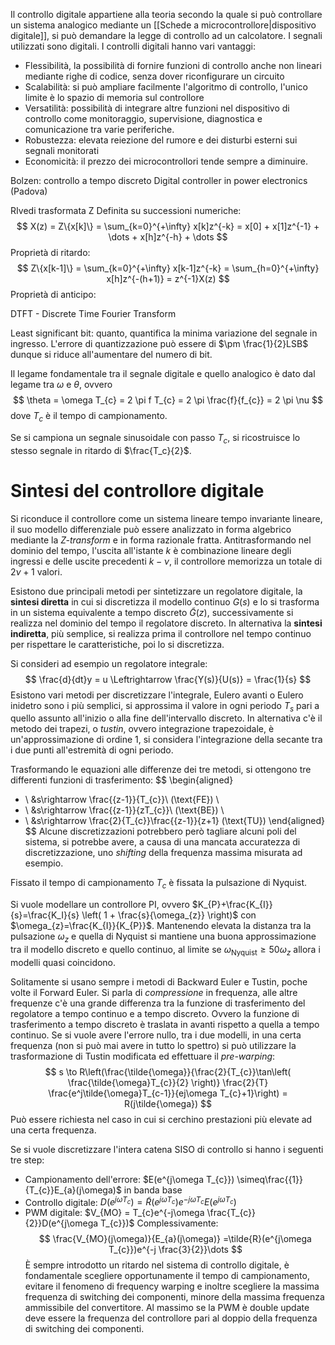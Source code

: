 Il controllo digitale appartiene alla teoria secondo la quale si può controllare un sistema analogico mediante un [[Schede a microcontrollore|dispositivo digitale]], si può demandare la legge di controllo ad un calcolatore.
I segnali utilizzati sono digitali.
I controlli digitali hanno vari vantaggi:
- Flessibilità, la possibilità di fornire funzioni di controllo anche non lineari mediante righe di codice, senza dover riconfigurare un circuito
- Scalabilità: si può ampliare facilmente l'algoritmo di controllo, l'unico limite è lo spazio di memoria sul controllore
- Versatilità: possibilità di integrare altre funzioni nel dispositivo di controllo come monitoraggio, supervisione, diagnostica e comunicazione tra varie periferiche.
- Robustezza: elevata reiezione del rumore e dei disturbi esterni sui segnali monitorati
- Economicità: il prezzo dei microcontrollori tende sempre a diminuire.

Bolzen: controllo a tempo discreto
Digital controller in power electronics (Padova)

RIvedi trasformata Z
Definita su successioni numeriche:
$$
X(z) = Z\{x[k]\} = \sum_{k=0}^{+\infty} x[k]z^{-k} = x[0] + x[1]z^{-1} + \dots + x[h]z^{-h} + \dots
$$
Proprietà di ritardo:
$$
Z\{x[k-1]\} = \sum_{k=0}^{+\infty} x[k-1]z^{-k} = \sum_{h=0}^{+\infty} x[h]z^{-(h+1)} = z^{-1}X(z)
$$
Proprietà di anticipo:

DTFT - Discrete Time Fourier Transform

Least significant bit: quanto, quantifica la minima variazione del segnale in ingresso.
L'errore di quantizzazione può essere di $\pm \frac{1}{2}LSB$ dunque si riduce all'aumentare del numero di bit.

Il legame fondamentale tra il segnale digitale e quello analogico è dato dal legame tra $\omega$ e $\theta$, ovvero
$$
\theta = \omega T_{c} = 2 \pi f T_{c} = 2 \pi \frac{f}{f_{c}} = 2 \pi \nu
$$
dove $T_c$ è il tempo di campionamento.

Se si campiona un segnale sinusoidale con passo $T_c$, si ricostruisce lo stesso segnale in ritardo di $\frac{T_c}{2}$. 

# Sintesi del controllore digitale
Si riconduce il controllore come un sistema lineare tempo invariante lineare, il suo modello differenziale può essere analizzato in forma algebrico mediante la *Z-transform* e in forma razionale fratta.
Antitrasformando nel dominio del tempo, l'uscita all'istante $k$ è combinazione lineare degli ingressi e delle uscite precedenti $k-\nu$, il controllore memorizza un totale di $2\nu+1$ valori.

Esistono due principali metodi per sintetizzare un regolatore digitale, la **sintesi diretta** in cui si discretizza il modello continuo $G(s)$ e lo si trasforma in un sistema equivalente a tempo discreto $\tilde{G}(z)$, successivamente si realizza nel dominio del tempo il regolatore discreto.
In alternativa la **sintesi indiretta**, più semplice, si realizza prima il controllore nel tempo continuo per rispettare le caratteristiche, poi lo si discretizza.

Si consideri ad esempio un regolatore integrale:
$$
\frac{d}{dt}y = u \Leftrightarrow \frac{Y(s)}{U(s)} = \frac{1}{s}
$$
Esistono vari metodi per discretizzare l'integrale, Eulero avanti o Eulero inidetro sono i più semplici, si approssima il valore in ogni periodo $T_s$ pari a quello assunto all'inizio o alla fine dell'intervallo discreto.
In alternativa c'è il metodo dei trapezi, o *tustin*, ovvero integrazione trapezoidale, è un'approssimazione di ordine 1, si considera l'integrazione della secante tra i due punti all'estremità di ogni periodo.

Trasformando le equazioni alle differenze dei tre metodi, si ottengono tre differenti funzioni di trasferimento:
$$
\begin{aligned}
- \ &s\rightarrow  \frac{{z-1}}{T_{c}}\ (\text{FE}) \\
- \ &s\rightarrow \frac{{z-1}}{zT_{c}}\ (\text{BE}) \\
- \ &s\rightarrow \frac{2}{T_{c}}\frac{{z-1}}{z+1} (\text{TU})
\end{aligned}
$$
Alcune discretizzazioni potrebbero però tagliare alcuni poli del sistema, si potrebbe avere, a causa di una mancata accuratezza di discretizzazione, uno *shifting* della frequenza massima misurata ad esempio.

Fissato il tempo di campionamento $T_c$ è fissata la pulsazione di Nyquist.

Si vuole modellare un controllore PI, ovvero $K_{P}+\frac{K_{I}}{s}=\frac{K_I}{s} \left( 1  + \frac{s}{\omega_{z}} \right)$ con $\omega_{z}=\frac{K_{I}}{K_{P}}$.
Mantenendo elevata la distanza tra la pulsazione $\omega_{z}$ e quella di Nyquist si mantiene una buona approssimazione tra il modello discreto e quello continuo, al limite se $\omega_{\text{Nyquist}}\geq 50\omega_{z}$ allora i modelli quasi coincidono.

Solitamente si usano sempre i metodi di Backward Euler e Tustin, poche volte il Forward Euler. 
Si parla di *compressione* in frequenza, alle altre frequenze c'è una grande differenza tra la funzione di trasferimento del regolatore a tempo continuo e a tempo discreto.
Ovvero la funzione di trasferimento a tempo discreto è traslata in avanti rispetto a quella a tempo continuo.
Se si vuole avere l'errore nullo, tra i due modelli, in una certa frequenza (non si può mai avere in tutto lo spettro) si può utilizzare la trasformazione di Tustin modificata ed effettuare il *pre-warping*:
$$
s \to R\left(\frac{\tilde{\omega}}{\frac{2}{T_{c}}\tan\left( \frac{\tilde{\omega}T_{c}}{2} \right)} \frac{2}{T} \frac{e^j\tilde{\omega}T_{c-1}}{ej\omega T_{c}+1}\right) = R(j\tilde{\omega})
$$
Può essere richiesta nel caso in cui si cerchino prestazioni più elevate ad una certa frequenza.

Se si vuole discretizzare l'intera catena SISO di controllo si hanno i seguenti tre step:
- Campionamento dell'errore: $E(e^{j\omega T_{c}}) \simeq\frac{{1}}{T_{c}}E_{a}(j\omega)$ in banda base
- Controllo digitale: $D(e^{j\omega T_{c}} )=\tilde{R}(e^{j\omega T_{c}})e^{-j\omega T_{c}}E(e^{j\omega T_{c}})$
- PWM digitale: $V_{MO} = T_{c}e^{-j\omega \frac{T_{c}}{2}}D(e^{j\omega T_{c}})$
Complessivamente:
$$
\frac{V_{MO}(j\omega)}{E_{a}(j\omega)} =\tilde{R}(e^{j\omega T_{c}})e^{-j \frac{3}{2}}\dots
$$
È sempre introdotto un ritardo nel sistema di controllo digitale, è fondamentale scegliere opportunamente il tempo di campionamento, evitare il fenomeno di frequency warping e inoltre scegliere la massima frequenza di switching dei componenti, minore della massima frequenza ammissibile del convertitore.
Al massimo se la PWM è double update deve essere la frequenza del controllore pari al doppio della frequenza di switching dei componenti.
